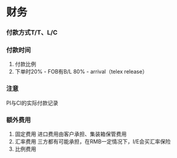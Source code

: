 # 财务

### 付款方式T/T、L/C

### 付款时间

1. 付款比例
2. 下单时20% - FOB有B/L 80% - arrival（telex release）

### 注意

PI与CI的实际付款记录

### 额外费用

1. 固定费用
   进口费用由客户承担、集装箱保管费用
2. 汇率费用
   三方都有可能承担，在RMB一定情况下，I/E会买汇率保险
3. 比例费用



